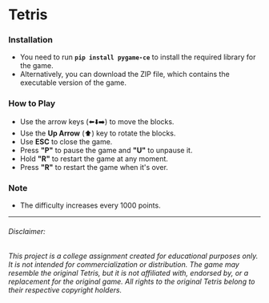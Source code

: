 # Tetris

### Installation
- You need to run **`pip install pygame-ce`** to install the required library for the game. 
- Alternatively, you can download the ZIP file, which contains the executable version of the game.

### How to Play
- Use the arrow keys (⬅️⬇️➡️) to move the blocks.
- Use the **Up Arrow** (⬆️) key to rotate the blocks.
- Use **ESC** to close the game.
- Press **"P"** to pause the game and **"U"** to unpause it.
- Hold **"R"** to restart the game at any moment.
- Press **"R"** to restart the game when it's over.

### Note
- The difficulty increases every 1000 points.

---

###### Disclaimer:
###### This project is a college assignment created for educational purposes only. It is not intended for commercialization or distribution. The game may resemble the original *Tetris*, but it is not affiliated with, endorsed by, or a replacement for the original game. All rights to the original *Tetris* belong to their respective copyright holders.
